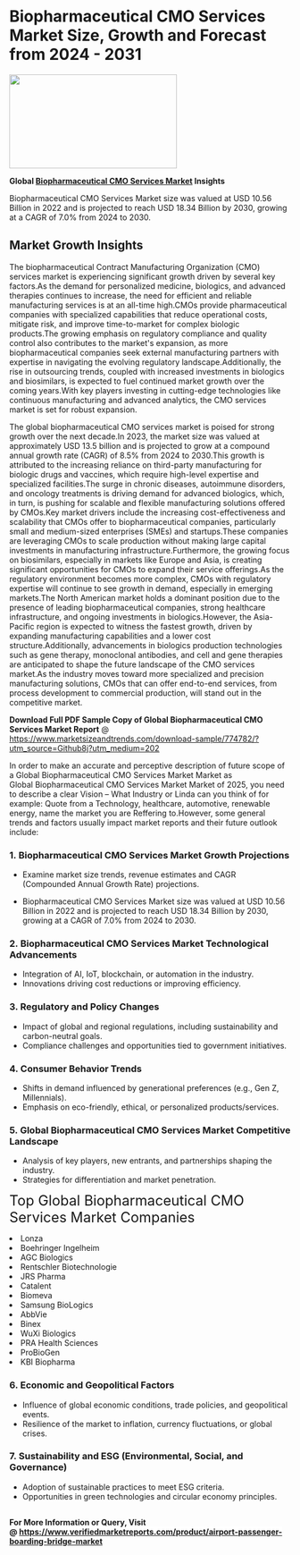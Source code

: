 <H1>Biopharmaceutical CMO Services Market Size, Growth and Forecast from 2024 - 2031</H1><img class="aligncenter size-medium wp-image-584254" src="https://thirdeyenews.in/wp-content/uploads/2024/09/Global-Market-Research-300x168.jpeg" alt="" width="300" height="168" /><p><strong>Global&nbsp;<a href="https://www.marketsizeandtrends.com/download-sample/774782/?utm_source=Github8j?utm_medium=202">Biopharmaceutical CMO Services Market</a> Insights</strong></p><p>Biopharmaceutical CMO Services Market size was valued at USD 10.56 Billion in 2022 and is projected to reach USD 18.34 Billion by 2030, growing at a CAGR of 7.0% from 2024 to 2030.</p><p><h2>Market Growth Insights</h2> <p>The biopharmaceutical Contract Manufacturing Organization (CMO) services market is experiencing significant growth driven by several key factors.As the demand for personalized medicine, biologics, and advanced therapies continues to increase, the need for efficient and reliable manufacturing services is at an all-time high.CMOs provide pharmaceutical companies with specialized capabilities that reduce operational costs, mitigate risk, and improve time-to-market for complex biologic products.The growing emphasis on regulatory compliance and quality control also contributes to the market's expansion, as more biopharmaceutical companies seek external manufacturing partners with expertise in navigating the evolving regulatory landscape.Additionally, the rise in outsourcing trends, coupled with increased investments in biologics and biosimilars, is expected to fuel continued market growth over the coming years.With key players investing in cutting-edge technologies like continuous manufacturing and advanced analytics, the CMO services market is set for robust expansion.</p> <p>The global biopharmaceutical CMO services market is poised for strong growth over the next decade.In 2023, the market size was valued at approximately USD 13.5 billion and is projected to grow at a compound annual growth rate (CAGR) of 8.5% from 2024 to 2030.This growth is attributed to the increasing reliance on third-party manufacturing for biologic drugs and vaccines, which require high-level expertise and specialized facilities.The surge in chronic diseases, autoimmune disorders, and oncology treatments is driving demand for advanced biologics, which, in turn, is pushing for scalable and flexible manufacturing solutions offered by CMOs.Key market drivers include the increasing cost-effectiveness and scalability that CMOs offer to biopharmaceutical companies, particularly small and medium-sized enterprises (SMEs) and startups.These companies are leveraging CMOs to scale production without making large capital investments in manufacturing infrastructure.Furthermore, the growing focus on biosimilars, especially in markets like Europe and Asia, is creating significant opportunities for CMOs to expand their service offerings.As the regulatory environment becomes more complex, CMOs with regulatory expertise will continue to see growth in demand, especially in emerging markets.The North American market holds a dominant position due to the presence of leading biopharmaceutical companies, strong healthcare infrastructure, and ongoing investments in biologics.However, the Asia-Pacific region is expected to witness the fastest growth, driven by expanding manufacturing capabilities and a lower cost structure.Additionally, advancements in biologics production technologies such as gene therapy, monoclonal antibodies, and cell and gene therapies are anticipated to shape the future landscape of the CMO services market.As the industry moves toward more specialized and precision manufacturing solutions, CMOs that can offer end-to-end services, from process development to commercial production, will stand out in the competitive market.</p> <p><span class=""><strong>Download Full PDF Sample Copy of Global Biopharmaceutical CMO Services Market Report</strong> @ <a href="https://www.marketsizeandtrends.com/download-sample/774782/?utm_source=Github8j?utm_medium=202" target="_blank">https://www.marketsizeandtrends.com/download-sample/774782/?utm_source=Github8j?utm_medium=202</a></span></p><p>In order to make an accurate and perceptive description of future scope of a Global&nbsp;Biopharmaceutical CMO Services Market Market as Global&nbsp;Biopharmaceutical CMO Services Market Market of 2025, you need to describe a clear Vision &ndash; What Industry or Linda can you think of for example: Quote from a Technology, healthcare, automotive, renewable energy, name the market you are Reffering to.However, some general trends and factors usually impact market reports and their future outlook include:</p><h3>1.&nbsp;<strong>Biopharmaceutical CMO Services Market Growth Projections</strong></h3><ul><li>Examine market size trends, revenue estimates and CAGR (Compounded Annual Growth Rate) projections.</li><li><p>Biopharmaceutical CMO Services Market size was valued at USD 10.56 Billion in 2022 and is projected to reach USD 18.34 Billion by 2030, growing at a CAGR of 7.0% from 2024 to 2030.</p></li></ul><h3>2.&nbsp;<strong>Biopharmaceutical CMO Services Market Technological Advancements</strong></h3><ul><li>Integration of AI, IoT, blockchain, or automation in the industry.</li><li>Innovations driving cost reductions or improving efficiency.</li></ul><h3>3.&nbsp;<strong>Regulatory and Policy Changes</strong></h3><ul><li>Impact of global and regional regulations, including sustainability and carbon-neutral goals.</li><li>Compliance challenges and opportunities tied to government initiatives.</li></ul><h3>4.&nbsp;<strong>Consumer Behavior Trends</strong></h3><ul><li>Shifts in demand influenced by generational preferences (e.g., Gen Z, Millennials).</li><li>Emphasis on eco-friendly, ethical, or personalized products/services.</li></ul><h3>5.&nbsp;<strong>Global Biopharmaceutical CMO Services Market Competitive Landscape</strong></h3><ul><li>Analysis of key players, new entrants, and partnerships shaping the industry.</li><li>Strategies for differentiation and market penetration.</li></ul><p data-pm-slice="1 1 []"><span style="color: inherit; font-family: inherit; font-size: 25px;">Top Global Biopharmaceutical CMO Services Market Companies</span></p><div class="" data-test-id=""><p><li>Lonza</li><li> Boehringer Ingelheim</li><li> AGC Biologics</li><li> Rentschler Biotechnologie</li><li> JRS Pharma</li><li> Catalent</li><li> Biomeva</li><li> Samsung BioLogics</li><li> AbbVie</li><li> Binex</li><li> WuXi Biologics</li><li> PRA Health Sciences</li><li> ProBioGen</li><li> KBI Biopharma</li></p></div><h3>6.&nbsp;<strong>Economic and Geopolitical Factors</strong></h3><ul><li>Influence of global economic conditions, trade policies, and geopolitical events.</li><li>Resilience of the market to inflation, currency fluctuations, or global crises.</li></ul><h3>7.&nbsp;<strong>Sustainability and ESG (Environmental, Social, and Governance)</strong></h3><ul><li>Adoption of sustainable practices to meet ESG criteria.</li><li>Opportunities in green technologies and circular economy principles.</li></ul><h2><strong style="font-size: 14px;">For More Information or Query, Visit @&nbsp;</strong><a style="background-color: #ffffff; font-size: 14px;" href="https://www.marketsizeandtrends.com/report/biopharmaceutical-cmo-services-market/" target="_blank">https://www.verifiedmarketreports.com/product/airport-passenger-boarding-bridge-market</a></h2>